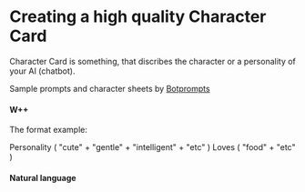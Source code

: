 # Creating a high quality Character Card

Character Card is something, that discribes the character or a personality of your AI (chatbot).

Sample prompts and character sheets by [Botprompts](https://botprompts.net/)

#### W++
The format example:

Personality ( "cute" + "gentle" + "intelligent" + "etc" ) Loves ( "food" + "etc" ) 

#### Natural language
